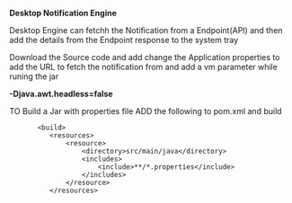 <b>Desktop Notification Engine</b>

Desktop Engine can fetchh the Notification from a Endpoint(API) and then add the details from the Endpoint response to the system tray


Download the Source code and add change the Application properties to add the URL to fetch the notification from and add a vm parameter while runing the jar 

<b>-Djava.awt.headless=false</b>

 TO Build a Jar with properties file ADD the following  to pom.xml and build 
 
```
       <build>
          <resources>
              <resource>
                  <directory>src/main/java</directory>
                  <includes>
                      <include>**/*.properties</include>
                  </includes>
              </resource>
          </resources>
  ```

